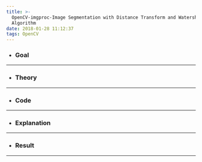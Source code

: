 ```yaml
---
title: >-
  OpenCV-imgproc-Image Segmentation with Distance Transform and Watershed
  Algorithm
date: 2018-01-28 11:12:37
tags: OpenCV
---
```

- ### Goal

---
- ### Theory

---
- ### Code

---
- ### Explanation

---
- ### Result

---
